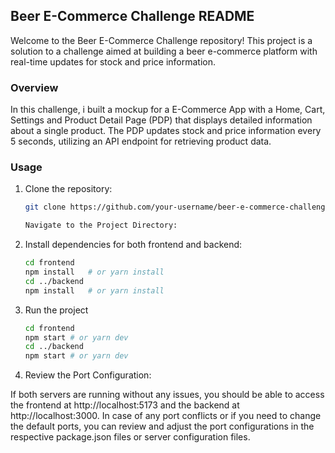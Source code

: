 ## Beer E-Commerce Challenge README

Welcome to the Beer E-Commerce Challenge repository! This project is a solution to a challenge aimed at building a beer e-commerce platform with real-time updates for stock and price information.

### Overview

In this challenge, i built a mockup for a E-Commerce App with a Home, Cart, Settings and Product Detail Page (PDP) that displays detailed information about a single product. The PDP updates stock and price information every 5 seconds, utilizing an API endpoint for retrieving product data.

### Usage

1. Clone the repository:

   ```bash
   git clone https://github.com/your-username/beer-e-commerce-challenge.git

   Navigate to the Project Directory:

2. Install dependencies for both frontend and backend:

   ```bash
   cd frontend
   npm install   # or yarn install
   cd ../backend
   npm install   # or yarn install

3. Run the project
   ```bash
   cd frontend
   npm start # or yarn dev
   cd ../backend
   npm start # or yarn dev

4. Review the Port Configuration:

If both servers are running without any issues, you should be able to access the frontend at http://localhost:5173 and the backend at http://localhost:3000.
In case of any port conflicts or if you need to change the default ports, you can review and adjust the port configurations in the respective package.json files or server configuration files.
